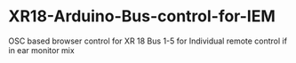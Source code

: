 # XR18-Arduino-Bus-control-for-IEM
OSC based browser control for XR 18 Bus 1-5 for Individual remote control if in ear monitor mix
